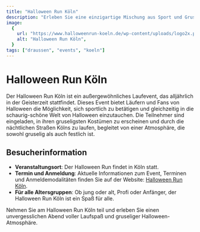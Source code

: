 ```yaml
---
title: "Halloween Run Köln"
description: "Erleben Sie eine einzigartige Mischung aus Sport und Gruselspaß beim Halloween Run in Köln, einem Laufevent, das sportliche Herausforderung mit einer schaurig-schönen Atmosphäre kombiniert"
image:
  {
    url: "https://www.halloweenrun-koeln.de/wp-content/uploads/logo2x.png",
    alt: "Halloween Run Köln",
  }
tags: ["draussen", "events", "koeln"]
---
```


# Halloween Run Köln

Der Halloween Run Köln ist ein außergewöhnliches Laufevent, das alljährlich in der Geisterzeit stattfindet. Dieses Event bietet Läufern und Fans von Halloween die Möglichkeit, sich sportlich zu betätigen und gleichzeitig in die schaurig-schöne Welt von Halloween einzutauchen. Die Teilnehmer sind eingeladen, in ihren gruseligsten Kostümen zu erscheinen und durch die nächtlichen Straßen Kölns zu laufen, begleitet von einer Atmosphäre, die sowohl gruselig als auch festlich ist.

## Besucherinformation

- **Veranstaltungsort**: Der Halloween Run findet in Köln statt.
- **Termin und Anmeldung**: Aktuelle Informationen zum Event, Terminen und Anmeldemodalitäten finden Sie auf der Website: [Halloween Run Köln](https://www.halloweenrun-koeln.de).
- **Für alle Altersgruppen**: Ob jung oder alt, Profi oder Anfänger, der Halloween Run Köln ist ein Spaß für alle.

Nehmen Sie am Halloween Run Köln teil und erleben Sie einen unvergesslichen Abend voller Laufspaß und gruseliger Halloween-Atmosphäre.
